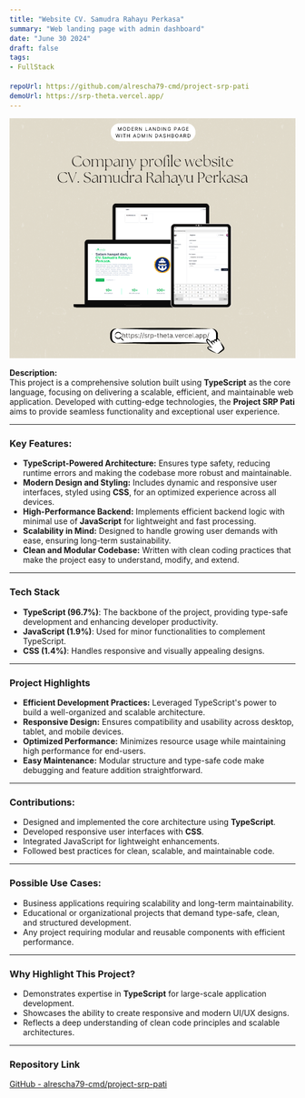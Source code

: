 ```yaml
---
title: "Website CV. Samudra Rahayu Perkasa"
summary: "Web landing page with admin dashboard"
date: "June 30 2024"
draft: false
tags:
- FullStack

repoUrl: https://github.com/alrescha79-cmd/project-srp-pati
demoUrl: https://srp-theta.vercel.app/
---
```


![Website CV. Samudra Rahayu Perkasa](<../../../../public/projects/srpmockup.png>)

**Description:**  
This project is a comprehensive solution built using **TypeScript** as the core language, focusing on delivering a scalable, efficient, and maintainable web application. Developed with cutting-edge technologies, the **Project SRP Pati** aims to provide seamless functionality and exceptional user experience.

---

### **Key Features:**

- **TypeScript-Powered Architecture:** Ensures type safety, reducing runtime errors and making the codebase more robust and maintainable.
- **Modern Design and Styling:** Includes dynamic and responsive user interfaces, styled using **CSS**, for an optimized experience across all devices.
- **High-Performance Backend:** Implements efficient backend logic with minimal use of **JavaScript** for lightweight and fast processing.
- **Scalability in Mind:** Designed to handle growing user demands with ease, ensuring long-term sustainability.
- **Clean and Modular Codebase:** Written with clean coding practices that make the project easy to understand, modify, and extend.

---

### **Tech Stack**

- **TypeScript (96.7%)**: The backbone of the project, providing type-safe development and enhancing developer productivity.
- **JavaScript (1.9%)**: Used for minor functionalities to complement TypeScript.
- **CSS (1.4%)**: Handles responsive and visually appealing designs.

---

### **Project Highlights**

- **Efficient Development Practices:** Leveraged TypeScript's power to build a well-organized and scalable architecture.
- **Responsive Design:** Ensures compatibility and usability across desktop, tablet, and mobile devices.
- **Optimized Performance:** Minimizes resource usage while maintaining high performance for end-users.
- **Easy Maintenance:** Modular structure and type-safe code make debugging and feature addition straightforward.

---

### **Contributions:**

- Designed and implemented the core architecture using **TypeScript**.
- Developed responsive user interfaces with **CSS**.
- Integrated JavaScript for lightweight enhancements.
- Followed best practices for clean, scalable, and maintainable code.

---

### **Possible Use Cases:**

- Business applications requiring scalability and long-term maintainability.
- Educational or organizational projects that demand type-safe, clean, and structured development.
- Any project requiring modular and reusable components with efficient performance.

---

### **Why Highlight This Project?**

- Demonstrates expertise in **TypeScript** for large-scale application development.
- Showcases the ability to create responsive and modern UI/UX designs.
- Reflects a deep understanding of clean code principles and scalable architectures.

---
### **Repository Link**

[GitHub - alrescha79-cmd/project-srp-pati](https://github.com/alrescha79-cmd/project-srp-pati)
